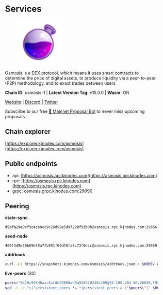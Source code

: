 # Services

<figure><img src="https://raw.githubusercontent.com/kj89/cosmos-images/main/logos/osmosis.png" width="150" alt=""><figcaption></figcaption></figure>

Osmosis is a DEX protocol, which means it uses smart contracts  to determine the price of digital assets, to produce liquidity  via a peer-to-peer (P2P) methodology, and to exact trades between users

**Chain ID**: osmosis-1 | **Latest Version Tag**: v15.0.0 | **Wasm**: ON

[Website](https://osmosis.zone) | [Discord](https://discord.gg/osmosis) | [Twitter](https://twitter.com/osmosiszone)



Subscribe to our free [🤖 Mainnet Proposal Bot](https://t.me/kjnodes_proposal_bot) to never miss upcoming proposals


## Chain explorer
[https://explorer.kjnodes.com/osmosis](https://explorer.kjnodes.com/osmosis)

## Public endpoints

* api: [https://osmosis.api.kjnodes.com](https://osmosis.api.kjnodes.com)
* rpc: [https://osmosis.rpc.kjnodes.com](https://osmosis.rpc.kjnodes.com)
* grpc: osmosis.grpc.kjnodes.com:29090

## Peering

**state-sync**

```text
d9bfa29e0cf9c4ce0cc9c26d98e5d97228f93b0b@osmosis.rpc.kjnodes.com:29656
```

**seed-node**

```text
400f3d9e30b69e78a7fb891f60d76fa3c73f0ecc@osmosis.rpc.kjnodes.com:29659
```

**addrbook**
```bash
curl -Ls https://snapshots.kjnodes.com/osmosis/addrbook.json > $HOME/.osmosisd/config/addrbook.json
```

**live-peers** (30)
```bash
peers="0419c998d6aac0afdb05808ad9a935670248e209@65.108.204.56:26656,f95d9634ad68b8f0ac80ce308adb71d8c119ada5@141.98.219.104:26656,77bb5fb9b6964d6e861e91c1d55cf82b67d838b5@35.212.77.47:26656,8a0caf4581f135b1468408ec398d94573da02e8c@198.244.202.140:26656,a559df67d051d54627a3e25584ff18b8ca55a8b0@95.216.46.251:26656,fae5ea7e5e08795fa404265d2b2d78b417a06d79@23.108.108.110:26657,23d67702fc76a2f3b3f3b74876727934843cff94@195.14.6.2:26656,ac2fbcb5de633d136a942c28c3049e3edbc6e69a@85.239.233.61:2000,c29b58aa25198ef724189f9a0b8d7ef4399d9587@65.109.52.178:26656,4d2605490fcd7369800cb0e1e27ef6d433c1cd96@65.109.20.37:26656,1c398af2208984d4e59bc41132e3eac0508abb0f@95.216.76.251:26656,3243426ab56b67f794fa60a79cc7f11bc7aa752d@35.210.252.64:26656,4c927f93d430baf31e6d6418e62c56f442f092bc@46.4.28.42:26656,c5358545d951ae666c695903036c1e93578951eb@135.181.176.113:26656,9b1bfb99d9eb04af32510ed8e3eb83c59448662f@95.214.52.220:26656,bfcbd83f2ecfc2e839b246a001e355079e66f0fd@24.199.110.108:30799,d0c050f33b7aa1032a3763da0e7eb8df0ac72a2c@162.55.92.114:12000,7f36123a395e902deaecf63bdaf5656bbb209623@15.204.52.75:26656,2186d344ff775c8181bf31de600eed0c72b9fe9e@65.109.28.213:26656,4d1828a3df5a7c3d05030897eb7c82e6ac79c520@135.181.138.95:12000,e3ab699881792abe822e6de3a0da6eb84a143903@34.79.77.122:26656,d40d9763093fa618ce3adbdd0e6758a5b33e9ca4@173.215.85.171:20050,13d17adf418ceab5528096dcacf130830fee2b86@35.215.50.201:26656,e1b058e5cfa2b836ddaa496b10911da62dcf182e@138.201.8.248:26656,92551df875dc01b752d3560aee5ffe0007841a60@50.230.104.196:26656,d9bfa29e0cf9c4ce0cc9c26d98e5d97228f93b0b@65.109.88.38:29656,e327b773177d3a00c461f59552a1962dd83741b2@65.108.9.164:10156,7c5459ea4bbc41aa4d86ffe8126f0651155227c8@85.195.102.127:26656,82e224c9640048a6513c589e904c0d903bb99f32@74.118.140.23:26656,913e9db0332df1152e5afe032ab81bdb65e3f91c@110.11.23.44:26656"
sed -i -e "s|^persistent_peers *=.*|persistent_peers = \"$peers\"|" $HOME/.osmosisd/config/config.toml
```
